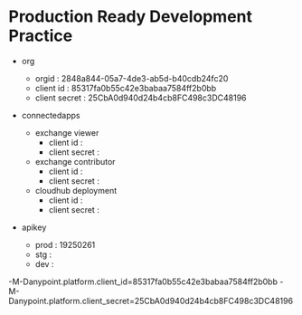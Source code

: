 # Production Ready Development Practice

* org
  * orgid : 2848a844-05a7-4de3-ab5d-b40cdb24fc20
  * client id : 85317fa0b55c42e3babaa7584ff2b0bb
  * client secret : 25CbA0d940d24b4cb8FC498c3DC48196

* connectedapps
  * exchange viewer
    * client id : 
    * client secret : 
  * exchange contributor
    * client id : 
    * client secret : 
  * cloudhub deployment
    * client id : 
    * client secret : 
* apikey
  * prod : 19250261
  * stg : 
  * dev : 

-M-Danypoint.platform.client_id=85317fa0b55c42e3babaa7584ff2b0bb
-M-Danypoint.platform.client_secret=25CbA0d940d24b4cb8FC498c3DC48196